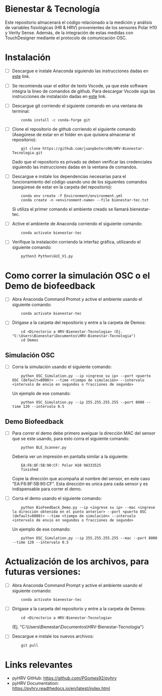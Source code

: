 # Bienestar & Tecnología
Este repositorio almacenará el código relacionado a la medición y análisis de variables fisiológicas (HR & HRV) provenientes de los sensores Polar H10 y Verity Sense. Además, de la integración de estas medidas con TouchDesigner mediante el protocolo de comunicación OSC.

# Instalación
- [ ] Descargue e instale Anaconda siguiendo las instrucciones dadas en  [este](https://docs.anaconda.com/anaconda/install/index.html) link.

- [ ] Se recomienda usar el editor de texto Vscode, ya que este software integra la lineo de comandos de github. Para descargar Vscode siga las instrucciones de instalación dadas en [este](https://code.visualstudio.com/download) link.

- [ ] Descargue git corriendo el siguiente comando en una ventana de terminal:
    ```
        conda install -c conda-forge git
    ```

- [ ] Clone el repositorio de github corriendo el siguiente comando (Asegúrese de estar en el folder en que quisiera almacenar el repositorio):
    ```
        git clone https://github.com/juanpbotero98/HRV-Bienestar-Tecnologia.git   
    ```
    Dado que el repositorio es privado se deben verificar las credenciales siguiendo las instrucciones dadas en la ventana de comandos.

- [ ] Descargue e instale los dependencias necesarias para el funcionamiento del código usando uno de los siguientes comandos (asegúrese de estar en la carpeta del repositorio):
    ```
        conda env create -f Environment/environment.yml
        conda create -n <environment-name> --file bienestar-tec.txt
    ```
    Si utiliza el primer comando el ambiente creado se llamará bienestar-tec.

- [ ] Active el ambiente de Anaconda corriendo el siguiente comando:
    ```
        conda activate bienestar-tec
    ```

- [ ] Verifique la instalación corriendo la interfaz gráfica, utilizando el siguiente comando:
    ```
        python3 Python\GUI_V1.py
    ```

# Como correr la simulación OSC o el Demo de biofeedback

- [ ] Abra Anaconda Command Promot y active el ambiente usando el siguiente comando:
    ```
        conda activate bienestar-tec
    ```
    
- [ ] Dirigase a la carpeta del repositorio y entre a la carpeta de Demos:
    ```
        cd <Directorio a HRV-Bienestar-Tecnologia> (Ej. "C:\Users\Bienestar\Documentos\HRV-Bienestar-Tecnologia")
        cd Demos
    ```

## Simulación OSC
- [ ] Corra la simulación usando el siguiente comando:
    ```
        python OSC_Simulation.py --ip <ingrese su ip> --port <puerto OSC (default=8000)> --time <tiempo de simulación> --intervalo <intervalo de envio en segundos o fracciones de segundo> 
    ```
    Un ejemplo de ese comando:         
    ```
        python OSC_Simulation.py --ip 255.255.255.255 --port 8000 --time 120 --intervalo 0.5
    ```

## Demo Biofeedback
- [ ] Para correr el demo debe primero aveiguar la dirección MAC del sensor que se este usando, para esto corra el siguiente comando: 
    ```
        python BLE_Scanner.py
    ```
    Debería ver un impresión en pantalla similar a la siguiente: 
    ```
        EA:F6:8F:5B:90:CF: Polar H10 9A333525
        finished
    ```
    Copie la dirección que acompaña al nombre del sensor, en este caso "EA:F6:8F:5B:90:CF". Esta dirección es unica para cada sensor y es indispensable para correr el demo.

- [ ] Corra el demo usando el siguiente comando:
    ```
        python BioFeedback_Demo.py --ip <ingrese su ip> --mac <ingrese la dirección obtenida en el punto anterior> --port <puerto OSC (default=8000)> --time <tiempo de simulación> --intervalo <intervalo de envio en segundos o fracciones de segundo> 
    ```
    Un ejemplo de ese comando:         
    ```
        python OSC_Simulation.py --ip 255.255.255.255 --mac --port 8000 --time 120 --intervalo 0.5
    ```    

# Actualización de los archivos, para futuras versiones:
- [ ] Abra Anaconda Command Prompt y active el ambiente usando el siguiente comando:
    ```
        conda activate bienestar-tec
    ```
    
- [ ] Dirigase a la carpeta del repositorio y entre a la carpeta de Demos:
    ```
        cd <Directorio a HRV-Bienestar-Tecnologia> 
    ```
    (Ej. "C:\Users\Bienestar\Documentos\HRV-Bienestar-Tecnologia")

- [ ] Descargue e instale los nuevos archivos:
    ```
        git pull 
    ```


# Links relevantes
* pyHRV GitHub: https://github.com/PGomes92/pyhrv
* pyHRV Documentation: https://pyhrv.readthedocs.io/en/latest/index.html 
